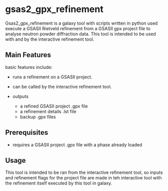 # gsas2_gpx_refinement

Gsas2_gpx_refinement is a galaxy tool with scripts written in python used execute a GSASII Rietveld refinement from a GSASII gpx project file to analyse neutron powder diffraction data. This tool is intended to be used with and by the interactive refinement tool.

## Main Features

basic features include:
- runs a refinement on a GSASII project.
- can be called by the interactive refinement tool.

- outputs 
    - a refined GSASII project .gpx file
    - a refinement details .lst file
    - backup .gpx files


## Prerequisites 
- requires a GSASII project .gpx file with a phase already loaded

## Usage 

This tool is intended to be ran from the interactive refinement tool, so inputs and refinement flags for the project file are made in teh interactive tool with the refinement itself executed by this tool in galaxy. 
